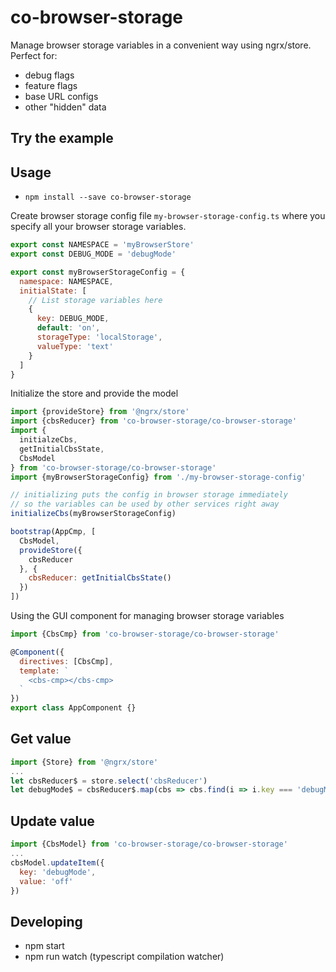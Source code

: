 # co-browser-storage

Manage browser storage variables in a convenient way using ngrx/store. Perfect for:

- debug flags
- feature flags
- base URL configs
- other "hidden" data

## Try the example


## Usage

- `npm install --save co-browser-storage`

Create browser storage config file `my-browser-storage-config.ts` where you specify all your browser storage variables.

```javascript
export const NAMESPACE = 'myBrowserStore'
export const DEBUG_MODE = 'debugMode'

export const myBrowserStorageConfig = {
  namespace: NAMESPACE,
  initialState: [
    // List storage variables here
    {
      key: DEBUG_MODE,
      default: 'on',
      storageType: 'localStorage',
      valueType: 'text'
    }
  ]
}
```

Initialize the store and provide the model

```javascript
import {provideStore} from '@ngrx/store'
import {cbsReducer} from 'co-browser-storage/co-browser-storage'
import {
  initialzeCbs,
  getInitialCbsState,
  CbsModel
} from 'co-browser-storage/co-browser-storage'
import {myBrowserStorageConfig} from './my-browser-storage-config'

// initializing puts the config in browser storage immediately
// so the variables can be used by other services right away
initializeCbs(myBrowserStorageConfig)

bootstrap(AppCmp, [
  CbsModel,
  provideStore({
    cbsReducer
  }, {
    cbsReducer: getInitialCbsState()
  })
])
```

Using the GUI component for managing browser storage variables

```javascript
import {CbsCmp} from 'co-browser-storage/co-browser-storage'

@Component({
  directives: [CbsCmp],
  template: `
    <cbs-cmp></cbs-cmp>
  `
})
export class AppComponent {}
```

## Get value

```javascript
import {Store} from '@ngrx/store'
...
let cbsReducer$ = store.select('cbsReducer')
let debugMode$ = cbsReducer$.map(cbs => cbs.find(i => i.key === 'debugMode'))
```

## Update value

```javascript
import {CbsModel} from 'co-browser-storage/co-browser-storage'
...
cbsModel.updateItem({
  key: 'debugMode',
  value: 'off'
})
```

## Developing

- npm start
- npm run watch (typescript compilation watcher)
